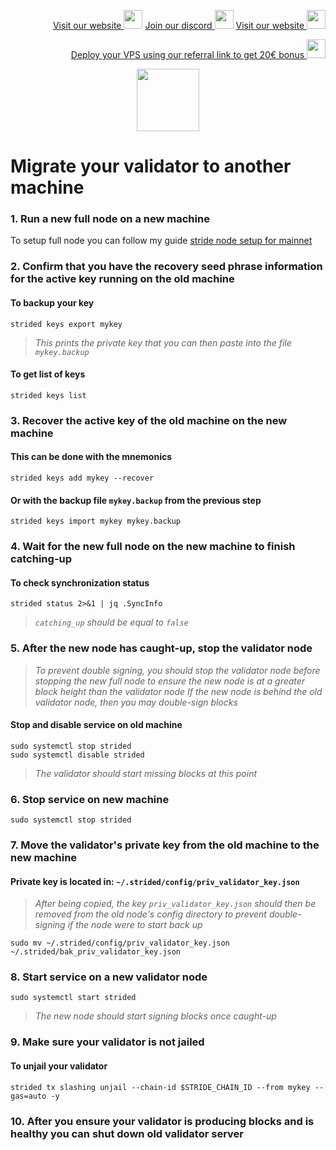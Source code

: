 <p style="font-size:14px" align="right">
<a href="https://kjnodes.com/" target="_blank">Visit our website <img src="https://user-images.githubusercontent.com/50621007/168689709-7e537ca6-b6b8-4adc-9bd0-186ea4ea4aed.png" width="30"/></a>
<a href="https://discord.gg/QmGfDKrA" target="_blank">Join our discord <img src="https://user-images.githubusercontent.com/50621007/176236430-53b0f4de-41ff-41f7-92a1-4233890a90c8.png" width="30"/></a>
<a href="https://kjnodes.com/" target="_blank">Visit our website <img src="https://user-images.githubusercontent.com/50621007/168689709-7e537ca6-b6b8-4adc-9bd0-186ea4ea4aed.png" width="30"/></a>
</p>

<p style="font-size:14px" align="right">
<a href="https://hetzner.cloud/?ref=y8pQKS2nNy7i" target="_blank">Deploy your VPS using our referral link to get 20€ bonus <img src="https://user-images.githubusercontent.com/50621007/174612278-11716b2a-d662-487e-8085-3686278dd869.png" width="30"/></a>
</p>

<p align="center">
  <img height="100" height="auto" src="https://user-images.githubusercontent.com/50621007/177221972-75fcf1b3-6e95-44dd-b43e-e32377685af8.png">
</p>

# Migrate your validator to another machine

### 1. Run a new full node on a new machine
To setup full node you can follow my guide [stride node setup for mainnet](https://github.com/kj89/testnet_manuals/blob/main/stride/README.md)

### 2. Confirm that you have the recovery seed phrase information for the active key running on the old machine

#### To backup your key
```
strided keys export mykey
```
> _This prints the private key that you can then paste into the file `mykey.backup`_

#### To get list of keys
```
strided keys list
```

### 3. Recover the active key of the old machine on the new machine

#### This can be done with the mnemonics
```
strided keys add mykey --recover
```

#### Or with the backup file `mykey.backup` from the previous step
```
strided keys import mykey mykey.backup
```

### 4. Wait for the new full node on the new machine to finish catching-up

#### To check synchronization status
```
strided status 2>&1 | jq .SyncInfo
```
> _`catching_up` should be equal to `false`_

### 5. After the new node has caught-up, stop the validator node

> _To prevent double signing, you should stop the validator node before stopping the new full node to ensure the new node is at a greater block height than the validator node_
> _If the new node is behind the old validator node, then you may double-sign blocks_

#### Stop and disable service on old machine
```
sudo systemctl stop strided
sudo systemctl disable strided
```
> _The validator should start missing blocks at this point_

### 6. Stop service on new machine
```
sudo systemctl stop strided
```

### 7. Move the validator's private key from the old machine to the new machine
#### Private key is located in: `~/.strided/config/priv_validator_key.json`

> _After being copied, the key `priv_validator_key.json` should then be removed from the old node's config directory to prevent double-signing if the node were to start back up_
```
sudo mv ~/.strided/config/priv_validator_key.json ~/.strided/bak_priv_validator_key.json
```

### 8. Start service on a new validator node
```
sudo systemctl start strided
```
> _The new node should start signing blocks once caught-up_

### 9. Make sure your validator is not jailed
#### To unjail your validator
```
strided tx slashing unjail --chain-id $STRIDE_CHAIN_ID --from mykey --gas=auto -y
```

### 10. After you ensure your validator is producing blocks and is healthy you can shut down old validator server

